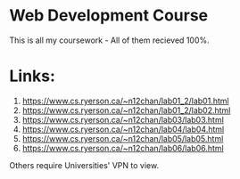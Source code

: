# Web Development Course
This is all my coursework - All of them recieved 100%.

# Links:
1. https://www.cs.ryerson.ca/~n12chan/lab01_2/lab01.html
2. https://www.cs.ryerson.ca/~n12chan/lab01_2/lab02.html
3. https://www.cs.ryerson.ca/~n12chan/lab03/lab03.html
4. https://www.cs.ryerson.ca/~n12chan/lab04/lab04.html
5. https://www.cs.ryerson.ca/~n12chan/lab05/lab05.html
6. https://www.cs.ryerson.ca/~n12chan/lab06/lab06.html

Others require Universities' VPN to view.
